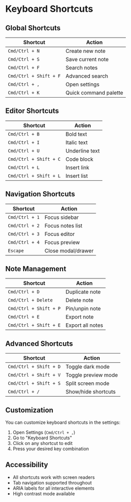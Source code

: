 # Keyboard Shortcuts

## Global Shortcuts

| Shortcut               | Action                |
| ---------------------- | --------------------- |
| `Cmd/Ctrl + N`         | Create new note       |
| `Cmd/Ctrl + S`         | Save current note     |
| `Cmd/Ctrl + F`         | Search notes          |
| `Cmd/Ctrl + Shift + F` | Advanced search       |
| `Cmd/Ctrl + ,`         | Open settings         |
| `Cmd/Ctrl + K`         | Quick command palette |

## Editor Shortcuts

| Shortcut               | Action         |
| ---------------------- | -------------- |
| `Cmd/Ctrl + B`         | Bold text      |
| `Cmd/Ctrl + I`         | Italic text    |
| `Cmd/Ctrl + U`         | Underline text |
| `Cmd/Ctrl + Shift + C` | Code block     |
| `Cmd/Ctrl + L`         | Insert link    |
| `Cmd/Ctrl + Shift + L` | Insert list    |

## Navigation Shortcuts

| Shortcut       | Action             |
| -------------- | ------------------ |
| `Cmd/Ctrl + 1` | Focus sidebar      |
| `Cmd/Ctrl + 2` | Focus notes list   |
| `Cmd/Ctrl + 3` | Focus editor       |
| `Cmd/Ctrl + 4` | Focus preview      |
| `Escape`       | Close modal/drawer |

## Note Management

| Shortcut               | Action           |
| ---------------------- | ---------------- |
| `Cmd/Ctrl + D`         | Duplicate note   |
| `Cmd/Ctrl + Delete`    | Delete note      |
| `Cmd/Ctrl + Shift + P` | Pin/unpin note   |
| `Cmd/Ctrl + E`         | Export note      |
| `Cmd/Ctrl + Shift + E` | Export all notes |

## Advanced Shortcuts

| Shortcut               | Action              |
| ---------------------- | ------------------- |
| `Cmd/Ctrl + Shift + D` | Toggle dark mode    |
| `Cmd/Ctrl + Shift + V` | Toggle preview mode |
| `Cmd/Ctrl + Shift + S` | Split screen mode   |
| `Cmd/Ctrl + /`         | Show/hide shortcuts |

## Customization

You can customize keyboard shortcuts in the settings:

1. Open Settings (`Cmd/Ctrl + ,`)
2. Go to "Keyboard Shortcuts"
3. Click on any shortcut to edit
4. Press your desired key combination

## Accessibility

- All shortcuts work with screen readers
- Tab navigation supported throughout
- ARIA labels for all interactive elements
- High contrast mode available
